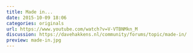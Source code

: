```yaml
---
title: Made in...
date: 2015-10-09 18:06
categories: originals
url: https://www.youtube.com/watch?v=V-VTBNMkn_M
discussion: https://davehakkens.nl/community/forums/topic/made-in/
preview: made-in.jpg
---
```

